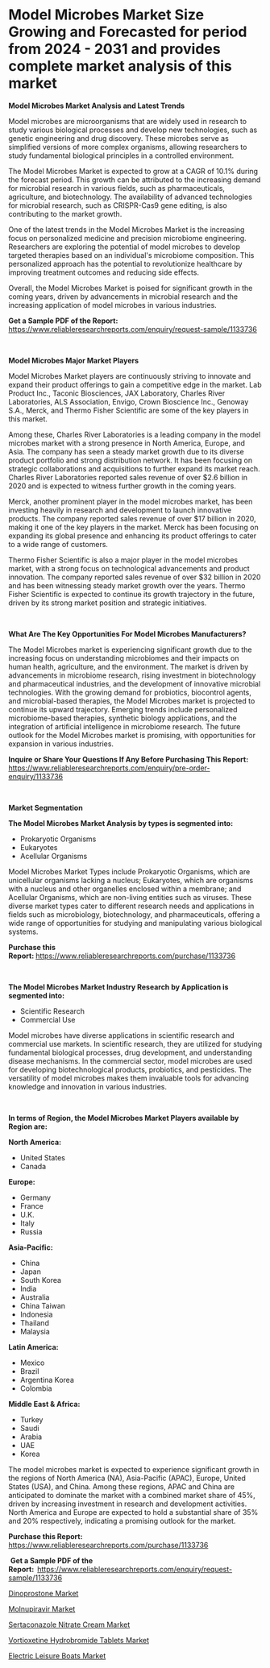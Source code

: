 <p><h1>Model Microbes Market Size Growing and Forecasted for period from 2024 - 2031 and provides complete market analysis of this market</h1></p><p><strong>Model Microbes Market Analysis and Latest Trends</strong></p>
<p><p>Model microbes are microorganisms that are widely used in research to study various biological processes and develop new technologies, such as genetic engineering and drug discovery. These microbes serve as simplified versions of more complex organisms, allowing researchers to study fundamental biological principles in a controlled environment.</p><p>The Model Microbes Market is expected to grow at a CAGR of 10.1% during the forecast period. This growth can be attributed to the increasing demand for microbial research in various fields, such as pharmaceuticals, agriculture, and biotechnology. The availability of advanced technologies for microbial research, such as CRISPR-Cas9 gene editing, is also contributing to the market growth.</p><p>One of the latest trends in the Model Microbes Market is the increasing focus on personalized medicine and precision microbiome engineering. Researchers are exploring the potential of model microbes to develop targeted therapies based on an individual's microbiome composition. This personalized approach has the potential to revolutionize healthcare by improving treatment outcomes and reducing side effects.</p><p>Overall, the Model Microbes Market is poised for significant growth in the coming years, driven by advancements in microbial research and the increasing application of model microbes in various industries.</p></p>
<p><strong>Get a Sample PDF of the Report:&nbsp;</strong> <a href="https://www.reliableresearchreports.com/enquiry/request-sample/1133736">https://www.reliableresearchreports.com/enquiry/request-sample/1133736</a></p>
<p>&nbsp;</p>
<p><strong>Model Microbes Major Market Players</strong></p>
<p><p>Model Microbes Market players are continuously striving to innovate and expand their product offerings to gain a competitive edge in the market. Lab Product Inc., Taconic Biosciences, JAX Laboratory, Charles River Laboratories, ALS Association, Envigo, Crown Bioscience Inc., Genoway S.A., Merck, and Thermo Fisher Scientific are some of the key players in this market.</p><p>Among these, Charles River Laboratories is a leading company in the model microbes market with a strong presence in North America, Europe, and Asia. The company has seen a steady market growth due to its diverse product portfolio and strong distribution network. It has been focusing on strategic collaborations and acquisitions to further expand its market reach. Charles River Laboratories reported sales revenue of over $2.6 billion in 2020 and is expected to witness further growth in the coming years.</p><p>Merck, another prominent player in the model microbes market, has been investing heavily in research and development to launch innovative products. The company reported sales revenue of over $17 billion in 2020, making it one of the key players in the market. Merck has been focusing on expanding its global presence and enhancing its product offerings to cater to a wide range of customers.</p><p>Thermo Fisher Scientific is also a major player in the model microbes market, with a strong focus on technological advancements and product innovation. The company reported sales revenue of over $32 billion in 2020 and has been witnessing steady market growth over the years. Thermo Fisher Scientific is expected to continue its growth trajectory in the future, driven by its strong market position and strategic initiatives.</p></p>
<p>&nbsp;</p>
<p><strong>What Are The Key Opportunities For Model Microbes Manufacturers?</strong></p>
<p><p>The Model Microbes market is experiencing significant growth due to the increasing focus on understanding microbiomes and their impacts on human health, agriculture, and the environment. The market is driven by advancements in microbiome research, rising investment in biotechnology and pharmaceutical industries, and the development of innovative microbial technologies. With the growing demand for probiotics, biocontrol agents, and microbial-based therapies, the Model Microbes market is projected to continue its upward trajectory. Emerging trends include personalized microbiome-based therapies, synthetic biology applications, and the integration of artificial intelligence in microbiome research. The future outlook for the Model Microbes market is promising, with opportunities for expansion in various industries.</p></p>
<p><strong>Inquire or Share Your Questions If Any Before Purchasing This Report:</strong> <a href="https://www.reliableresearchreports.com/enquiry/pre-order-enquiry/1133736">https://www.reliableresearchreports.com/enquiry/pre-order-enquiry/1133736</a></p>
<p>&nbsp;</p>
<p><strong>Market Segmentation</strong></p>
<p><strong>The Model Microbes Market Analysis by types is segmented into:</strong></p>
<p><ul><li>Prokaryotic Organisms</li><li>Eukaryotes</li><li>Acellular Organisms</li></ul></p>
<p><p>Model Microbes Market Types include Prokaryotic Organisms, which are unicellular organisms lacking a nucleus; Eukaryotes, which are organisms with a nucleus and other organelles enclosed within a membrane; and Acellular Organisms, which are non-living entities such as viruses. These diverse market types cater to different research needs and applications in fields such as microbiology, biotechnology, and pharmaceuticals, offering a wide range of opportunities for studying and manipulating various biological systems.</p></p>
<p><strong>Purchase this Report:&nbsp;</strong><a href="https://www.reliableresearchreports.com/purchase/1133736">https://www.reliableresearchreports.com/purchase/1133736</a></p>
<p>&nbsp;</p>
<p><strong>The Model Microbes Market Industry Research by Application is segmented into:</strong></p>
<p><ul><li>Scientific Research</li><li>Commercial Use</li></ul></p>
<p><p>Model microbes have diverse applications in scientific research and commercial use markets. In scientific research, they are utilized for studying fundamental biological processes, drug development, and understanding disease mechanisms. In the commercial sector, model microbes are used for developing biotechnological products, probiotics, and pesticides. The versatility of model microbes makes them invaluable tools for advancing knowledge and innovation in various industries.</p></p>
<p>&nbsp;</p>
<p><strong>In terms of Region, the Model Microbes Market Players available by Region are:</strong></p>
<p>
    <p> <strong> North America: </strong>
        <ul>
            <li>United States</li>
            <li>Canada</li>
        </ul>
        </p> 
    <p> <strong> Europe: </strong>
        <ul>
            <li>Germany</li>
            <li>France</li>
            <li>U.K.</li>
            <li>Italy</li>
            <li>Russia</li>
        </ul>
        </p> 
    <p> <strong> Asia-Pacific: </strong>
        <ul>
            <li>China</li>
            <li>Japan</li>
            <li>South Korea</li>
            <li>India</li>
            <li>Australia</li>
            <li>China Taiwan</li>
            <li>Indonesia</li>
            <li>Thailand</li>
            <li>Malaysia</li>
        </ul>
        </p> 
    <p> <strong> Latin America: </strong>
        <ul>
            <li>Mexico</li>
            <li>Brazil</li>
            <li>Argentina Korea</li>
            <li>Colombia</li>
        </ul>
        </p> 
    <p> <strong> Middle East & Africa: </strong>
        <ul>
            <li>Turkey</li>
            <li>Saudi</li>
            <li>Arabia</li>
            <li>UAE</li>
            <li>Korea</li>
        </ul>
    </p>
    </p>
<p><p>The model microbes market is expected to experience significant growth in the regions of North America (NA), Asia-Pacific (APAC), Europe, United States (USA), and China. Among these regions, APAC and China are anticipated to dominate the market with a combined market share of 45%, driven by increasing investment in research and development activities. North America and Europe are expected to hold a substantial share of 35% and 20% respectively, indicating a promising outlook for the market.</p></p>
<p><strong>Purchase this Report: </strong><a href="https://www.reliableresearchreports.com/purchase/1133736">https://www.reliableresearchreports.com/purchase/1133736</a></p>
<p>&nbsp;<strong>Get a Sample PDF of the Report:&nbsp;&nbsp;</strong><a href="https://www.reliableresearchreports.com/enquiry/request-sample/1133736">https://www.reliableresearchreports.com/enquiry/request-sample/1133736</a></p>
<p><strong></strong></p>
<p><p><a href="https://github.com/sougarounis/Market-Research-Report-List-2/blob/main/dinoprostone-market.md">Dinoprostone Market</a></p><p><a href="https://medium.com/@waltercruz6g/molnupiravir-market-competitive-analysis-market-trends-and-forecast-to-2031-00baecddaaf5">Molnupiravir Market</a></p><p><a href="https://medium.com/@waltercruz6g/sertaconazole-nitrate-cream-market-size-reveals-the-best-marketing-channels-in-global-industry-a644b595f078">Sertaconazole Nitrate Cream Market</a></p><p><a href="https://medium.com/@dexterhayes2023/vortioxetine-hydrobromide-tablets-market-trends-forecast-and-competitive-analysis-to-2031-4c34fcefdfcd">Vortioxetine Hydrobromide Tablets Market</a></p><p><a href="https://github.com/marloy8/Market-Research-Report-List-3/blob/main/electric-leisure-boats-market.md">Electric Leisure Boats Market</a></p></p>
